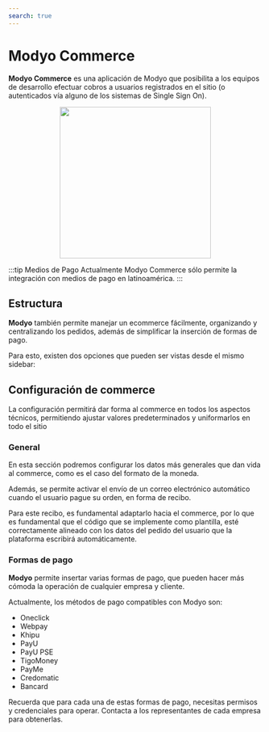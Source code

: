 ```yaml
---
search: true
---
```


# Modyo Commerce
**Modyo Commerce** es una aplicación de Modyo que posibilita a los equipos de desarrollo efectuar cobros a usuarios registrados en el sitio (o autenticados vía alguno de los sistemas de Single Sign On).

<img src="/assets/img/commerce/header.jpg" style="margin: auto; width: 300px; display: block;" />

:::tip Medios de Pago Actualmente Modyo Commerce sólo permite la integración con medios de pago en latinoamérica. :::

## Estructura

**Modyo** también permite manejar un ecommerce fácilmente, organizando y centralizando los pedidos, además de simplificar la inserción de formas de pago.

Para esto, existen dos opciones que pueden ser vistas desde el mismo sidebar:

## Configuración de commerce

La configuración permitirá dar forma al commerce en todos los aspectos técnicos, permitiendo ajustar valores predeterminados y uniformarlos en todo el sitio

### General

En esta sección podremos configurar los datos más generales que dan vida al commerce, como es el caso del formato de la moneda.

Además, se permite activar el envío de un correo electrónico automático cuando el usuario pague su orden, en forma de recibo.

Para este recibo, es fundamental adaptarlo hacia el commerce, por lo que es fundamental que el código que se implemente como plantilla, esté correctamente alineado con los datos del pedido del usuario que la plataforma escribirá automáticamente.

### Formas de pago

**Modyo** permite insertar varias formas de pago, que pueden hacer más cómoda la operación de cualquier empresa y cliente.

Actualmente, los métodos de pago compatibles con Modyo son:

- Oneclick
- Webpay
- Khipu
- PayU
- PayU PSE
- TigoMoney
- PayMe
- Credomatic
- Bancard

Recuerda que para cada una de estas formas de pago, necesitas permisos y credenciales para operar. Contacta a los representantes de cada empresa para obtenerlas.
